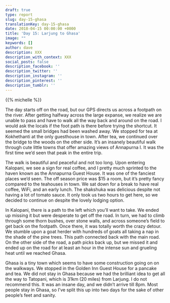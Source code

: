 ```yaml
---
draft: true
type: report
slug: day-15-ghasa
translationKey: day-15-ghasa
date: 2018-04-15 00:00:00 +0000
title: 'Day 15: Larjung to Ghasa'
image: ""
keywords: []
author: dave
description: XXX
description_with_context: XXX
social_posts: false
description_facebook: ''
description_twitter: ''
description_instagram: ''
description_pinterest: ''
description_tumblr: ''
---
```


{{% michelle %}}

The day starts off on the road, but our GPS directs us across a footpath on the river. After getting halfway across the large expanse, we realize we are unable to pass and have to walk all the way back and around on the road. I would ask the locals if the foot path is there before trying the shortcut. It seemed the small bridges had been washed away. We stopped for tea at Kokhethanti at the only guesthouse in town. After tea, we continued over the bridge to the woods on the other side. It’s an insanely beautiful walk through cute little towns that offer amazing views of Annapurna I. It was the first time we’d seen that peak in the entire trip.

The walk is beautiful and peaceful and not too long. Upon entering Kalopani, we see a sign for real coffee, and I pretty much sprinted to the haven known as the Annapurna Guest House. It was one of the fanciest places we’d seen. The off season price was $15 a room, but it’s pretty fancy compared to the teahouses in town. We sat down for a break to have real coffee, WiFi, and an early lunch. The shakshuka was delicious despite not having a lot of tomato sauce. It only took us two hours to get here, so we decided to continue on despite the lovely lodging option.

In Kalopani, there is a path to the left which you’ll want to take. We ended up missing it but were desperate to get off the road. In turn, we had to climb through some thorn bushes, over stone walls, and across someone’s field to get back on the footpath. Once there, it was totally worth the crazy detour. We stumble upon a goat herder with hundreds of goats all taking a nap in the shade of the pine trees. This path connected back with the main road. On the other side of the road, a path picks back up, but we missed it and ended up on the road for at least an hour in the intense sun and grueling heat until we reached Ghasa.

Ghasa is a tiny town which seems to have some construction going on on the walkways. We stopped in the Golden Inn Guest House for a pancake and tea. We did not stay in Ghasa because we had the brilliant idea to get all the way to Tatopani, which is 31km (20 miles) from Larjung. I do not recommend this. It was an insane day, and we didn’t arrive till 8pm. Most people stay in Ghasa, so I’ve split this up into two days for the sake of other people’s feet and sanity.
